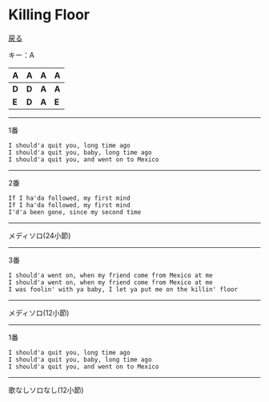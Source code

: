 Killing Floor
===

[戻る](../README.md)

キー：A

|A|A|A|A|
|---|---|---|---|
|**D**|**D**|**A**|**A**|
|**E**|**D**|**A**|**E**|

---
1番
```
I should'a quit you, long time ago
I should'a quit you, baby, long time ago
I should'a quit you, and went on to Mexico
```
---
2番
```
If I ha'da followed, my first mind
If I ha'da followed, my first mind
I'd'a been gone, since my second time
```
---

メディソロ(24小節)

---
3番
```
I should'a went on, when my friend come from Mexico at me
I should'a went on, when my friend come from Mexico at me
I was foolin' with ya baby, I let ya put me on the killin' floor
```
---

メディソロ(12小節)

---
1番
```
I should'a quit you, long time ago
I should'a quit you, baby, long time ago
I should'a quit you, and went on to Mexico
```
---

歌なしソロなし(12小節)